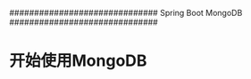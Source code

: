 ##############################
Spring Boot MongoDB
##############################

开始使用MongoDB
====================